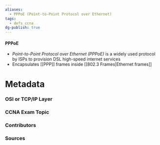 ```yaml
---
aliases:
  - PPPoE (Point-to-Point Protocol over Ethernet)
tags:
  - defs_ccna
dg-publish: true
---
```

#### PPPoE
- *Point-to-Point Protocol over Ethernet (PPPoE)* is a widely used protocol by ISPs to provision DSL high-speed internet services
- Encapsulates [[PPP]] frames inside [[802.3 Frames|Ethernet frames]]


# Metadata
### OSI or TCP/IP Layer

### CCNA Exam Topic

### Contributors

### Sources
